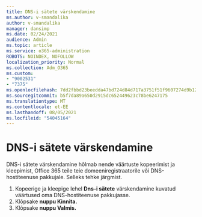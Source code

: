```yaml
---
title: DNS-i sätete värskendamine
ms.author: v-smandalika
author: v-smandalika
manager: dansimp
ms.date: 02/24/2021
audience: Admin
ms.topic: article
ms.service: o365-administration
ROBOTS: NOINDEX, NOFOLLOW
localization_priority: Normal
ms.collection: Adm_O365
ms.custom:
- "9002531"
- "7375"
ms.openlocfilehash: 7dd2fbbd23beedda47bd724d84d717a3751f51f9607274d9b124f14463cf4b50
ms.sourcegitcommit: b5f7da89a650d2915dc652449623c78be6247175
ms.translationtype: MT
ms.contentlocale: et-EE
ms.lasthandoff: 08/05/2021
ms.locfileid: "54045164"
---
```

# <a name="update-dns-settings"></a>DNS-i sätete värskendamine

DNS-i sätete värskendamine hõlmab nende väärtuste kopeerimist ja kleepimist, Office 365 teile teie domeeniregistraatorile või DNS-hostiteenuse pakkujale. Selleks tehke järgmist.

1. Kopeerige ja kleepige lehel **Dns-i sätete** värskendamine kuvatud väärtused oma DNS-hostiteenuse pakkujasse.
2. Klõpsake **nuppu Kinnita.**
3. Klõpsake **nuppu Valmis.**